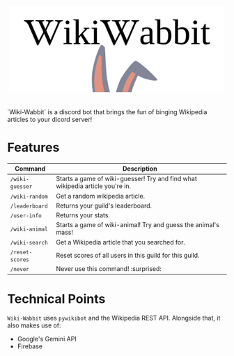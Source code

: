 <!-- Banner -->
<figure style="margin: auto; max-height: 200px; padding: 10px 5px 20px 5px;">
   <picture>
      <source media="(prefers-color-scheme: dark)" srcset="docs/assets/banner_1_no_background_dark_mode.png">
      <img src="docs/assets/banner_1_no_background.png" align="center">
   </picture>
</figure>

<br>
`Wiki-Wabbit` is a discord bot that brings the fun of binging Wikipedia articles to your dicord server!

# Features

| Command         | Description                                                                |
|-----------------|----------------------------------------------------------------------------|
| `/wiki-guesser` | Starts a game of wiki-guesser! Try and find what wikipedia article you're in. |
| `/wiki-random`  | Get a random wikipedia article.                                            |
| `/leaderboard`  | Returns your guild's leaderboard.                                          |
| `/user-info`    | Returns your stats.                                                        |
| `/wiki-animal`  | Starts a game of wiki-animal! Try and guess the animal's mass!             |
| `/wiki-search`  | Get a Wikipedia article that you searched for.                             |
| `/reset-scores` | Reset scores of all users in this guild for this guild.                    |
| `/never`        | Never use this command! :surprised:                                        |


# Technical Points

<!-- Any interesting technical points you'd like to include go below here. -->

`Wiki-Wabbit` uses `pywikibot` and the Wikipedia REST API. Alongside that, it also makes use of:

+ Google's Gemini API
+ Firebase
